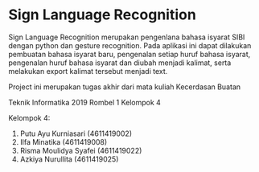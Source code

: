 # Sign Language Recognition

Sign Language Recognition merupakan pengenlana bahasa isyarat SIBI dengan python dan gesture recognition. Pada aplikasi ini dapat dilakukan pembuatan bahasa isyarat baru, pengenalan setiap huruf bahasa isyarat, pengenalan huruf bahasa isyarat dan diubah menjadi kalimat, serta melakukan export kalimat tersebut menjadi text.

Project ini merupakan tugas akhir dari mata kuliah Kecerdasan Buatan

Teknik Informatika 2019 Rombel 1 Kelompok 4

Kelompok 4:
1. Putu Ayu Kurniasari    (4611419002)
2. Ilfa Minatika          (4611419008)
3. Risma Moulidya Syafei  (4611419022)
4. Azkiya Nurullita       (4611419025)


